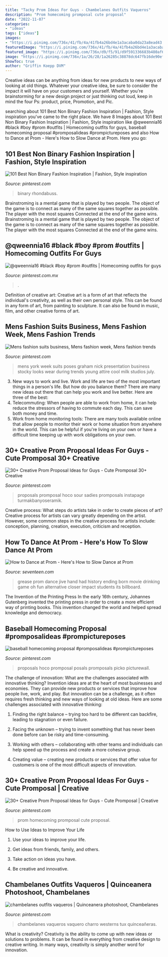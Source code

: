 ```yaml
---
title: "Tacky Prom Ideas For Guys - Chambelanes Outfits Vaqueros"
description: "Prom homecoming promposal cute proposal"
date: "2022-11-07"
categories:
- "ideas"
tags: ["ideas"]
images:
- "https://i.pinimg.com/736x/41/fb/4a/41fb4a26bd4e1a3acaba0da23a8ead43.jpg"
featuredImage: "https://i.pinimg.com/736x/41/fb/4a/41fb4a26bd4e1a3acaba0da23a8ead43.jpg"
featured_image: "https://i.pinimg.com/736x/d9/f5/91/d9f591336683b480af646bcb9e21adb3.jpg"
image: "https://i.pinimg.com/736x/1a/26/28/1a26285c38878dc647fb16de90ef5486.jpg"
ShowToc: true
author: "Griffin Koepp DVM"
---
```



Creative ideas can be anything from ideas for new products to new ways of looking at old things. Whatever your creative idea, be sure to consider the impact it will have on your customers and yourself. Whether you're brainstorming for a new design project or just thinking out loud, keep in mind the four Ps: product, price, Promotion, and Pic.

	

		
searching about 101 Best Non Binary Fashion Inspiration | Fashion, Style inspiration you've came to the right place. We have 8 Images about 101 Best Non Binary Fashion Inspiration | Fashion, Style inspiration like @qweennia16 #black #boy #prom #outfits | Homecoming outfits for guys, baseball homecoming proposal #promposalideas #prompictureposes and also How to Dance at Prom - Here&#039;s How to Slow Dance at Prom. Here you go:
		
    
## 101 Best Non Binary Fashion Inspiration | Fashion, Style Inspiration

<img loading=lazy src="https://i.pinimg.com/736x/d9/f5/91/d9f591336683b480af646bcb9e21adb3.jpg" onerror="this.onerror=null;this.src='https://tse1.mm.bing.net/th?id=OIP.TYGgnTi7b7NJBW7qj0KqzgHaLG&amp;pid=15.1';" alt="101 Best Non Binary Fashion Inspiration | Fashion, Style inspiration">

_Source: pinterest.com_

>binary rhondabuss. 

	

Brainstroming is a mental game that is played by two people. The object of the game is to connect as many of the same squares together as possible. The player with the most squares Connected at the end of the game wins. Brainstroming is a mental game that is played by two people. The object of the game is to connect as many of the same squares together as possible. The player with the most squares Connected at the end of the game wins.

    
## @qweennia16 #black #boy #prom #outfits | Homecoming Outfits For Guys

<img loading=lazy src="https://i.pinimg.com/736x/a1/5a/cb/a15acb7b7801759ad6d48db5de3586ac.jpg" onerror="this.onerror=null;this.src='https://tse2.mm.bing.net/th?id=OIP.H41y-rPowXahto6EZqeb2AHaOz&amp;pid=15.1';" alt="@qweennia16 #black #boy #prom #outfits | Homecoming outfits for guys">

_Source: pinterest.com.mx_

>. 

	

Definition of creative art:
Creative art is a form of art that reflects the individual's creativity, as well as their own personal style. This can be found in any form of art, from painting to sculpture. It can also be found in music, film, and other creative forms of art.

    
## Mens Fashion Suits Business, Mens Fashion Week, Mens Fashion Trends

<img loading=lazy src="https://i.pinimg.com/736x/5b/d6/2e/5bd62e90e59cfd98bb15ea7c3f1c2765--guy-fashion-mens-fashion-week.jpg" onerror="this.onerror=null;this.src='https://tse4.mm.bing.net/th?id=OIP.XhW5M7wOYSEng-ymvu1qiQHaMo&amp;pid=15.1';" alt="Mens fashion suits business, Mens fashion week, Mens fashion trends">

_Source: pinterest.com_

>mens york week suits poses graham nick presentation business stocky looks wear during trends young attire cool milk studios july. 

	

3. New ways to work and live.
Work and life are two of the most important things in a person's life. But how do you balance them? There are many new ideas out there that can help you work and live better. Here are three of the best: 
1. Telecommuting: When people are able to work from home, it can help reduce the stressors of having to commute each day. This can save both money and time. 
2. Work from home monitoring tools: There are many tools available online that allow people to monitor their work or home situation from anywhere in the world. This can be helpful if you're living on your own or have a difficult time keeping up with work obligations on your own. 

    
## 30+ Creative Prom Proposal Ideas For Guys - Cute Promposal 30+ Creative

<img loading=lazy src="https://i.pinimg.com/736x/8a/0f/30/8a0f30b4d87c4eca74595c0c4f75140a.jpg" onerror="this.onerror=null;this.src='https://tse3.mm.bing.net/th?id=OIP.5wf_hF4bM6nRxmWUZnHKrQHaJ3&amp;pid=15.1';" alt="30+ Creative Prom Proposal Ideas for Guys - Cute Promposal 30+ Creative">

_Source: pinterest.com_

>proposals promposal hoco sour sadies promposals instapage turmakbanyoseramik. 

	

Creative process: What steps do artists take in order to create pieces of art?
Creative process for artists can vary greatly depending on the artist. However, some common steps in the creative process for artists include: conception, planning, creation, execution, criticism and reception.

    
## How To Dance At Prom - Here&#039;s How To Slow Dance At Prom

<img loading=lazy src="https://hips.hearstapps.com/hmg-prod.s3.amazonaws.com/images/50aafd4fc54f10df9c58e9b43a9d4845-1552424884.jpg?crop=1.00xw:0.677xh;0,0.0813xh&amp;resize=1200:*" onerror="this.onerror=null;this.src='https://tse4.mm.bing.net/th?id=OIP.fi9kuHSelUWPcVLaqaANWwHaDt&amp;pid=15.1';" alt="How to Dance at Prom - Here&#039;s How to Slow Dance at Prom">

_Source: seventeen.com_

>grease prom dance jive hand had history ending born movie drinking game oh fun alternative closer impact students its billboard. 

	

The Invention of the Printing Press
In the early 16th century, Johannes Gutenberg invented the printing press in order to create a more efficient way of printing books. This invention changed the world and helped spread knowledge and democracy.

    
## Baseball Homecoming Proposal #promposalideas #prompictureposes

<img loading=lazy src="https://i.pinimg.com/736x/1a/26/28/1a26285c38878dc647fb16de90ef5486.jpg" onerror="this.onerror=null;this.src='https://tse1.mm.bing.net/th?id=OIP.ZlX5pqycCymwhWX1p6bkdQHaJ3&amp;pid=15.1';" alt="baseball homecoming proposal #promposalideas #prompictureposes">

_Source: pinterest.com_

>proposals hoco promposal posals promposals picko picturewall. 

	

The challenge of innovation: What are the challenges associated with innovative thinking?
Invention ideas are at the heart of most businesses and economies. They can provide new products or services that improve how people live, work, and play. But innovation can be a challenge, as it often requires fresh thinking and new ways of looking at old ideas. Here are some challenges associated with innovative thinking:
1) Finding the right balance – trying too hard to be different can backfire, leading to stagnation or even failure.

2) Facing the unknown – trying to invent something that has never been done before can be risky and time-consuming.

3) Working with others – collaborating with other teams and individuals can help speed up the process and create a more cohesive group.

4) Creating value – creating new products or services that offer value for customers is one of the most difficult aspects of innovation.

    
## 30+ Creative Prom Proposal Ideas For Guys - Cute Promposal | Creative

<img loading=lazy src="https://i.pinimg.com/736x/41/fb/4a/41fb4a26bd4e1a3acaba0da23a8ead43.jpg" onerror="this.onerror=null;this.src='https://tse2.mm.bing.net/th?id=OIP.Kus4ok4sxqMZmasyjuwDygHaNK&amp;pid=15.1';" alt="30+ Creative Prom Proposal Ideas for Guys - Cute Promposal | Creative">

_Source: pinterest.com_

>prom homecoming promposal cute proposal. 

	

How to Use Ideas to Improve Your Life
1. Use your ideas to improve your life.
2. Get ideas from friends, family, and others.

3. Take action on ideas you have.

4. Be creative and innovative.

    
## Chambelanes Outfits Vaqueros | Quinceanera Photoshoot, Chambelanes

<img loading=lazy src="https://i.pinimg.com/736x/fa/dd/37/fadd3705c7e3dd4c45b849edf6a58254.jpg" onerror="this.onerror=null;this.src='https://tse2.mm.bing.net/th?id=OIP.SRzC_I6oeVtPUwoC4qx6cwHaJ4&amp;pid=15.1';" alt="chambelanes outfits vaqueros | Quinceanera photoshoot, Chambelanes">

_Source: pinterest.com_

>chambelanes vaqueros vaquero charro westerns tux quinceañeras. 

	

What is creativity?
Creativity is the ability to come up with new ideas or solutions to problems. It can be found in everything from creative design to creative writing. In many ways, creativity is simply another word for innovation.

